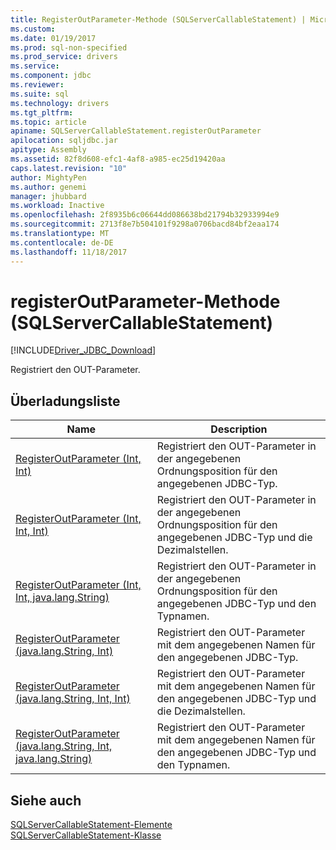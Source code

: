 ```yaml
---
title: RegisterOutParameter-Methode (SQLServerCallableStatement) | Microsoft Docs
ms.custom: 
ms.date: 01/19/2017
ms.prod: sql-non-specified
ms.prod_service: drivers
ms.service: 
ms.component: jdbc
ms.reviewer: 
ms.suite: sql
ms.technology: drivers
ms.tgt_pltfrm: 
ms.topic: article
apiname: SQLServerCallableStatement.registerOutParameter
apilocation: sqljdbc.jar
apitype: Assembly
ms.assetid: 82f8d608-efc1-4af8-a985-ec25d19420aa
caps.latest.revision: "10"
author: MightyPen
ms.author: genemi
manager: jhubbard
ms.workload: Inactive
ms.openlocfilehash: 2f8935b6c06644dd086638bd21794b32933994e9
ms.sourcegitcommit: 2713f8e7b504101f9298a0706bacd84bf2eaa174
ms.translationtype: MT
ms.contentlocale: de-DE
ms.lasthandoff: 11/18/2017
---
```

# <a name="registeroutparameter-method-sqlservercallablestatement"></a>registerOutParameter-Methode (SQLServerCallableStatement)
[!INCLUDE[Driver_JDBC_Download](../../../includes/driver_jdbc_download.md)]

  Registriert den OUT-Parameter.  
  
## <a name="overload-list"></a>Überladungsliste  
  
|Name|Description|  
|----------|-----------------|  
|[RegisterOutParameter (Int, Int)](../../../connect/jdbc/reference/registeroutparameter-method-int-int.md)|Registriert den OUT-Parameter in der angegebenen Ordnungsposition für den angegebenen JDBC-Typ.|  
|[RegisterOutParameter (Int, Int, Int)](../../../connect/jdbc/reference/registeroutparameter-method-int-int-int.md)|Registriert den OUT-Parameter in der angegebenen Ordnungsposition für den angegebenen JDBC-Typ und die Dezimalstellen.|  
|[RegisterOutParameter (Int, Int, java.lang.String)](../../../connect/jdbc/reference/registeroutparameter-method-int-int-java-lang-string.md)|Registriert den OUT-Parameter in der angegebenen Ordnungsposition für den angegebenen JDBC-Typ und den Typnamen.|  
|[RegisterOutParameter (java.lang.String, Int)](../../../connect/jdbc/reference/registeroutparameter-method-java-lang-string-int.md)|Registriert den OUT-Parameter mit dem angegebenen Namen für den angegebenen JDBC-Typ.|  
|[RegisterOutParameter (java.lang.String, Int, Int)](../../../connect/jdbc/reference/registeroutparameter-method-java-lang-string-int-int.md)|Registriert den OUT-Parameter mit dem angegebenen Namen für den angegebenen JDBC-Typ und die Dezimalstellen.|  
|[RegisterOutParameter (java.lang.String, Int, java.lang.String)](../../../connect/jdbc/reference/registeroutparameter-method-java-lang-string-int-java-lang-string.md)|Registriert den OUT-Parameter mit dem angegebenen Namen für den angegebenen JDBC-Typ und den Typnamen.|  
  
## <a name="see-also"></a>Siehe auch  
 [SQLServerCallableStatement-Elemente](../../../connect/jdbc/reference/sqlservercallablestatement-members.md)   
 [SQLServerCallableStatement-Klasse](../../../connect/jdbc/reference/sqlservercallablestatement-class.md)  
  
  
